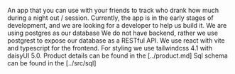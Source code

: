 An app that you can use with your friends to track who drank how much during a night out / session.
Currently, the app is in the early stages of development, and we are looking for a developer to help us build it.
We are using postgres as our database
We do not have backend, rather we use postgrest to expose our database as a RESTful API.
We use react with vite and typescript for the frontend.
For styling we use tailwindcss 4.1 with daisyUI 5.0.
Product details can be found in the [../product.md]
Sql schema can be found in the [../src/sql]